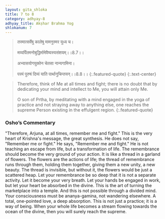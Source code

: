 ```yaml
---
layout: gita_shloka
title: 7 to 8
category: adhyay-8
adhyay_title: Akṣhar Brahma Yog
shlokanum: 7
---
```


> तस्मात्सर्वेषु कालेषु मामनुस्मर युध्य च।<br><br>मय्यर्पितमनोबुद्धिर्मामेवैष्यस्यसंशयम्।।8.7।।<br><br>अभ्यासयोगयुक्तेन चेतसा नान्यगामिना।<br><br>परमं पुरुषं दिव्यं याति पार्थानुचिन्तयन्।।8.8।।
{:.featured-quote}
{:.text-center}

> Therefore, think of Me at all times and fight; there is no doubt that by dedicating your mind and intellect to Me, you will attain only Me.<br><br>O son of Prtha, by meditating with a mind engaged in the yoga of practice and not straying away to anything else, one reaches the supreme Person existing in the effulgent region.
{:.featured-quote}

### Osho’s Commentary
"Therefore, Arjuna, at all times, remember me and fight."
This is the very heart of Krishna's message, the great synthesis. He does not say, "Remember me or fight." He says, "Remember me and fight." He is not teaching an escape from life, but a transformation of life. The remembrance should become the very ground of your action.
It is like a thread in a garland of flowers. The flowers are the actions of life; the thread of remembrance runs through them, holding them together, giving them a new unity, a new beauty. The thread is invisible, but without it, the flowers would be just a scattered heap.
Let your remembrance be so deep that it is not a separate activity. Let it become your very breath. Let your hands be engaged in work, but let your heart be absorbed in the divine. This is the art of turning the marketplace into a temple.
And this is not possible through a divided mind. Your consciousness must be ananya-gamina, not wandering elsewhere. A total, one-pointed love, a deep absorption. This is not just a practice; it is a way of being. When your whole life becomes a stream flowing towards the ocean of the divine, then you will surely reach the supreme.
